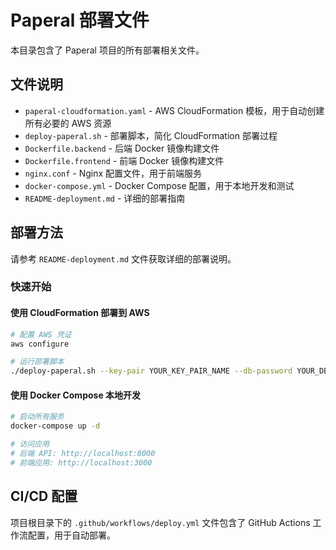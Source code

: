 # Paperal 部署文件

本目录包含了 Paperal 项目的所有部署相关文件。

## 文件说明

- `paperal-cloudformation.yaml` - AWS CloudFormation 模板，用于自动创建所有必要的 AWS 资源
- `deploy-paperal.sh` - 部署脚本，简化 CloudFormation 部署过程
- `Dockerfile.backend` - 后端 Docker 镜像构建文件
- `Dockerfile.frontend` - 前端 Docker 镜像构建文件
- `nginx.conf` - Nginx 配置文件，用于前端服务
- `docker-compose.yml` - Docker Compose 配置，用于本地开发和测试
- `README-deployment.md` - 详细的部署指南

## 部署方法

请参考 `README-deployment.md` 文件获取详细的部署说明。

### 快速开始

#### 使用 CloudFormation 部署到 AWS

```bash
# 配置 AWS 凭证
aws configure

# 运行部署脚本
./deploy-paperal.sh --key-pair YOUR_KEY_PAIR_NAME --db-password YOUR_DB_PASSWORD
```

#### 使用 Docker Compose 本地开发

```bash
# 启动所有服务
docker-compose up -d

# 访问应用
# 后端 API: http://localhost:8000
# 前端应用: http://localhost:3000
```

## CI/CD 配置

项目根目录下的 `.github/workflows/deploy.yml` 文件包含了 GitHub Actions 工作流配置，用于自动部署。
